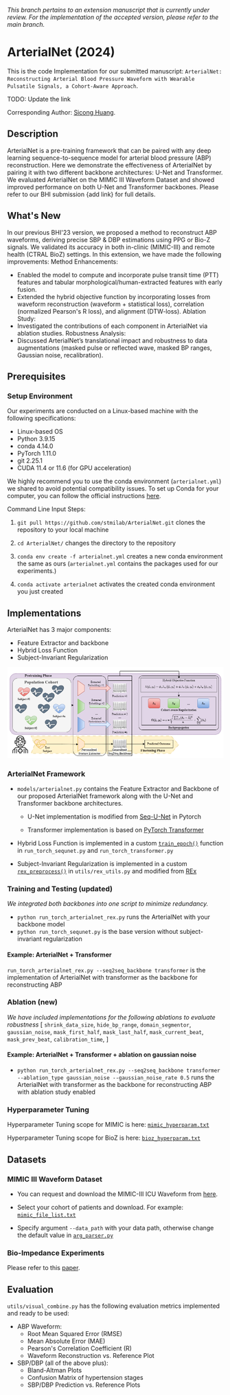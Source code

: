 _This branch pertains to an extension manuscript that is currently under review. For the implementation of the accepted version, please refer to the main branch._

# ArterialNet (2024)
This is the code Implementation for our submitted manuscript: `ArterialNet: Reconstructing Arterial Blood Pressure Waveform with Wearable Pulsatile Signals, a Cohort-Aware Approach`.

<!-- [Link](https://doi.org/10.1109/BHI58575.2023.10313518) to publication. --> TODO: Update the link

Corresponding Author: [Sicong Huang](mailto:siconghuang@tamu.edu).

## Description

ArterialNet is a pre-training framework that can be paired with any deep learning sequence-to-sequence model for arterial blood pressure (ABP) reconstruction. Here we demonstrate the effectiveness of ArterialNet by pairing it with two different backbone architectures: U-Net and Transformer. We evaluated ArterialNet on the MIMIC III Waveform Dataset and showed improved performance on both U-Net and Transformer backbones. Please refer to our BHI submission {add link} for full details. 

## __What's New__
In our previous BHI'23 version, we proposed a method to reconstruct ABP waveforms, deriving precise SBP & DBP estimations using PPG or Bio-Z signals. We validated its accuracy in both in-clinic (MIMIC-III) and remote health (CTRAL BioZ) settings.
In this extension, we have made the following improvements:
Method Enhancements:
- Enabled the model to compute and incorporate pulse transit time (PTT) features and tabular morphological/human-extracted features with early fusion.
- Extended the hybrid objective function by incorporating losses from waveform reconstruction (waveform + statistical loss), correlation (normalized Pearson's R loss), and alignment (DTW-loss).
Ablation Study:
- Investigated the contributions of each component in ArterialNet via ablation studies.
Robustness Analysis:
- Discussed ArterialNet’s translational impact and robustness to data augmentations (masked pulse or reflected wave, masked BP ranges, Gaussian noise, recalibration).

## Prerequisites

### Setup Environment
Our experiments are conducted on a Linux-based machine with the following specifications:

* Linux-based OS 
* Python 3.9.15
* conda 4.14.0
* PyTorch 1.11.0
* git 2.25.1
* CUDA 11.4 or 11.6 (for GPU acceleration)


We highly recommend you to use the conda environment (`arterialnet.yml`) we shared to avoid potential compatibility issues. To set up Conda for your computer, you can follow the official instructions [here](https://conda.io/projects/conda/en/latest/user-guide/install/index.html).


Command Line Input Steps: 

1. `git pull https://github.com/stmilab/ArterialNet.git` clones the repository to your local machine

2. `cd ArterialNet/` changes the directory to the repository

3. `conda env create -f arterialnet.yml` creates a new conda environment the same as ours (`arterialnet.yml` contains the packages used for our experiments.)

4. `conda activate arterialnet` activates the created conda environment you just created

## Implementations
ArterialNet has 3 major components:
* Feature Extractor and backbone
* Hybrid Loss Function
* Subject-Invariant Regularization

![Visual of ArterialNet Framework](figures/arterialnet24-central-fig.png)

### ArterialNet Framework

* `models/arterialnet.py` contains the Feature Extractor and Backbone of our proposed ArterialNet framework along with the U-Net and Transformer backbone architectures.
    * U-Net implementation is modified from [Seq-U-Net](https://github.com/f90/Seq-U-Net) in Pytorch
    
    * Transformer implementation is based on [PyTorch Transformer](https://pytorch.org/docs/stable/generated/torch.nn.Transformer.html)
* Hybrid Loss Function is implemented in a custom [`train_epoch()`](https://github.com/stmilab/ArterialNet/blob/main/run_torch_sequnet.py#L55) function in `run_torch_sequnet.py` and `run_torch_transformer.py`

* Subject-Invariant Regularization is implemented in a custom [`rex_preprocess()`](https://github.com/stmilab/ArterialNet/blob/main/utils/rex_utils.py#L18) in `utils/rex_utils.py` and modified from [REx](https://github.com/capybaralet/REx_code_release)

### Training and Testing (__updated__)
_We integrated both backbones into one script to minimize redundancy._
* `python run_torch_arterialnet_rex.py` runs the ArterialNet with your backbone model 
* `python run_torch_sequnet.py` is the base version without subject-invariant regularization 

#### Example: ArterialNet + Transformer
`run_torch_arterialnet_rex.py --seq2seq_backbone transformer` is the implementation of ArterialNet with transformer as the backbone for reconstructing ABP

### Ablation (__new__)
_We have included implementations for the following ablations to evaluate robustness_
[
    `shrink_data_size`,
    `hide_bp_range`,
    `domain_segmentor`,
    `gaussian_noise`,
    `mask_first_half`,
    `mask_last_half`,
    `mask_current_beat`,
    `mask_prev_beat`,
    `calibration_time`,
]
#### Example: ArterialNet + Transformer + ablation on gaussian noise

* `python run_torch_arterialnet_rex.py --seq2seq_backbone transformer --ablation_type gaussian_noise --gaussian_noise_rate 0.5` runs the ArterialNet with transformer as the backbone for reconstructing ABP with ablation study enabled

### Hyperparameter Tuning

Hyperparameter Tuning scope for MIMIC is here: [`mimic_hyperparam.txt`](exp_setup/mimic_hyperparam.txt)

Hyperparameter Tuning scope for BioZ is here: [`bioz_hyperparam.txt`](exp_setup/bioz_hyperparam.txt)
## Datasets

### MIMIC III Waveform Dataset


* You can request and download the MIMIC-III ICU Waveform from [here](https://physionet.org/content/mimiciii/1.4/).

* Select your cohort of patients and download. For example:  [`mimic_file_list.txt`](utils/mimic_file_list.txt)

* Specify argument `--data_path` with your data path, otherwise change the default value in [`arg_parser.py`](https://github.com/stmilab/ArterialNet/blob/main/utils/arg_parser.py#L59)


### Bio-Impedance Experiments 

Please refer to this [paper](https://ieeexplore.ieee.org/document/8863984). 

## Evaluation

`utils/visual_combine.py` has the following evaluation metrics implemented and ready to be used:

* ABP Waveform: 
    * Root Mean Squared Error (RMSE)
    * Mean Absolute Error (MAE)
    * Pearson's Correlation Coefficient (R)
    * Waveform Reconstruction vs. Reference Plot
* SBP/DBP (all of the above plus):
    * Bland-Altman Plots
    * Confusion Matrix of hypertension stages 
    * SBP/DBP Prediction vs. Reference Plots
